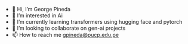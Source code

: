 - 👋 Hi, I’m George Pineda
- 👀 I’m interested in Ai
- 🌱 I’m currently learning transformers using hugging face and pytorch
- 💞️ I’m looking to collaborate on gen-ai projects
- 📫 How to reach me gpineda@pucp.edu.pe
